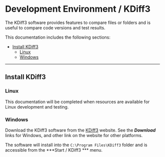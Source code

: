 # Development Environment / KDiff3

The KDiff3 software provides features to compare files or folders and is useful to compare code versions and test results.

This documentation includes the following sections:

* [Install KDiff3](#install-kdiff3)
	+ [Linux](#linux)
	+ [Windows](#windows)

------------------

## Install KDiff3

### Linux

This documentation will be completed when resources are available for Linux development and testing.

### Windows

Download the KDiff3 software from the [KDiff3](http://kdiff3.sourceforge.net/) website.
See the ***Download*** links for Windows, and other link on the website for other platforms.

The software will install into the `C:\Program Files\KDiff3` folder and is accessible from the ***Start / KDiff3 *** menu.
